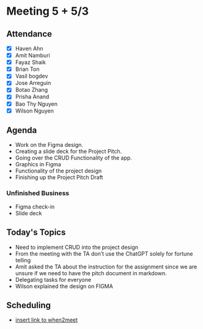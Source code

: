 # Meeting 5 + 5/3
## Attendance
- [x] Haven Ahn
- [x] Amit Namburi
- [x] Fayaz Shaik
- [x] Brian Ton
- [x] Vasil bogdev
- [x] Jose Arreguin
- [x] Botao Zhang
- [x] Prisha Anand
- [x] Bao Thy Nguyen
- [x] Wilson Nguyen

## Agenda
 - Work on the Figma design.
 - Creating a slide deck for the Project Pitch.
 - Going over the CRUD Functionality of the app.
 - Graphics in Figma
 - Functionality of the project design 
 - Finishing up the Project Pitch Draft 


### Unfinished Business
 - Figma check-in
 - Slide deck

## Today's Topics
- Need to implement CRUD into the project design 
- From the meeting with the TA don’t use the ChatGPT solely for fortune telling 
 - Amit asked the TA about the instruction for the assignment since we are unsure if we need to have the pitch document in markdown. 
- Delegating tasks for everyone 
- Wilson explained the design on FIGMA 


## Scheduling
 - [insert link to when2meet](https://when2meet.com)
